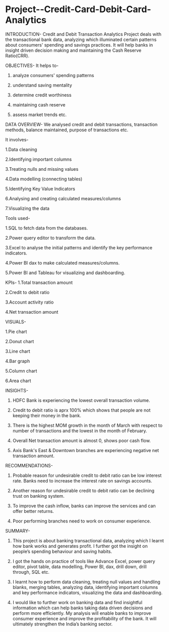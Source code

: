 # Project--Credit-Card-Debit-Card-Analytics


INTRODUCTION-
Credit and Debit Transaction Analytics Project deals with the transactional bank data, analyzing which illuminated certain patterns about consumers' spending and savings practices. It will help banks in insight driven decision making and maintaining the Cash Reserve Ratio(CRR).


OBJECTIVES-
It helps to-

1. analyze consumers' spending patterns
  
2. understand saving mentality

3. determine credit worthiness

4. maintaining cash reserve

5. assess market trends etc.


DATA OVERVIEW-
We analysed credit and debit transactions, transaction methods, balance maintained, purpose of transactions etc.


It involves-

1.Data cleaning

2.Identifying important columns

3.Treating nulls and missing values

4.Data modelling (connecting tables)

5.Identifying Key Value Indicators

6.Analysing and creating calculated measures/columns

7.Visualizing the data 


Tools used-

1.SQL to fetch data from the databases.

2.Power query editor to transform the data.

3.Excel to analyse the initial patterns and identify the key performance indicators.

4.Power BI dax to make calculated measures/columns.

5.Power BI and Tableau for visualizing and dashboarding.


KPIs-
1.Total transaction amount

2.Credit to debit ratio

3.Account activity ratio

4.Net transaction amount


VISUALS-

1.Pie chart

2.Donut chart

3.Line chart

4.Bar graph

5.Column chart

6.Area chart


INSIGHTS-

1. HDFC Bank is experiencing the lowest overall transaction volume.

2. Credit to debit ratio is aprx 100% which shows that people are not keeping their money in the bank.

3. There is the highest MOM growth in the month of March with respect to number of transactions and the lowest in the month of February.

4. Overall Net transaction amount is almost 0, shows poor cash flow.

5. Axis Bank's East & Downtown branches are experiencing negative net transaction amount.


RECOMMENDATIONS-

1. Probable reason for undesirable credit to debit ratio can be low interest rate. Banks need to increase the interest rate on savings accounts.

2. Another reason for undesirable credit to debit ratio can be declining trust on banking system.

3. To improve the cash inflow, banks can improve the services and can offer better returns.

4. Poor performing branches need to work on consumer experience.


SUMMARY-

1. This project is about banking transactional data, analyzing which I learnt how bank works and generates profit. I further got the insight on people’s spending behaviour and saving habits.

2. I got the hands on practice of tools like Advance Excel, power query editor, pivot table, data modelling, Power BI,  dax, drill down, drill through, SQL etc.

3. I learnt how to perform data cleaning, treating null values and handling blanks, merging tables, analyzing data, identifying important columns and key performance indicators, visualizing the data and     dashboarding.

4. I would like to further work on banking data and find insightful information which can help banks taking data driven decisions and perform more efficiently. My analysis will enable banks to improve consumer   experience and improve the profitability of the bank. It will ultimately strengthen the India’s banking sector.
